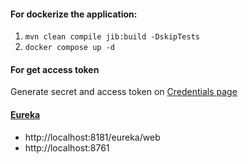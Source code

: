#### For dockerize the application:
1. `mvn clean compile jib:build -DskipTests`
2. `docker compose up -d`

#### For get access token 
Generate secret and access token on [Credentials page](http://localhost:8080/admin/master/console/#/realms/spring-boot-microservices-realm/clients/97c3b790-0cfc-4c78-8ed7-c31ab23f9b56/credentials)

#### [Eureka](http://localhost:8181/eureka/web)
 - http://localhost:8181/eureka/web
 - http://localhost:8761

